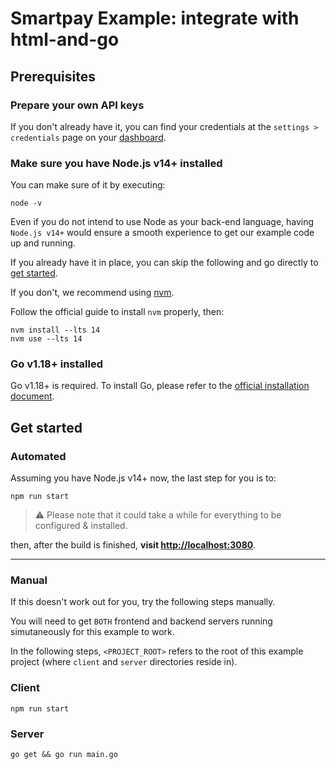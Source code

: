 # Smartpay Example: integrate with html-and-go

## Prerequisites

### Prepare your own API keys

If you don't already have it, you can find your credentials at the `settings > credentials` page on your [dashboard](https://dashboard.smartpay.co/settings/credentials).

### Make sure you have Node.js v14+ installed

You can make sure of it by executing:

```shell
node -v
```

Even if you do not intend to use Node as your back-end language, having `Node.js v14+` would ensure a smooth experience to get our example code up and running.

If you already have it in place, you can skip the following and go directly to [get started](#get-started).

If you don't, we recommend using [nvm](https://github.com/nvm-sh/nvm).

Follow the official guide to install `nvm` properly, then:

```shell
nvm install --lts 14
nvm use --lts 14
```
### Go v1.18+ installed

Go v1.18+ is required. To install Go, please refer to the [official installation document](https://go.dev/doc/install).
## Get started

### Automated

Assuming you have Node.js v14+ now, the last step for you is to:

```shell
npm run start
```

> :warning: Please note that it could take a while for everything to be configured & installed.

then, after the build is finished, **visit [http://localhost:3080](http://localhost:3080)**.

---

### Manual

If this doesn't work out for you, try the following steps manually.

You will need to get `BOTH` frontend and backend servers running simutaneously for this example to work.

In the following steps, `<PROJECT_ROOT>` refers to the root of this example project (where `client` and `server` directories reside in).

### Client

```shell
npm run start
```

### Server

```shell
go get && go run main.go
```
